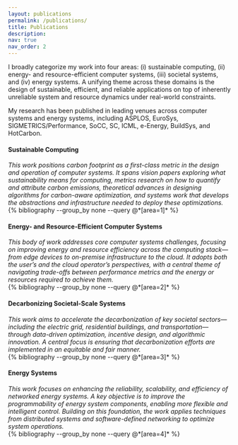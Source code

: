 ```yaml
---
layout: publications
permalink: /publications/
title: Publications
description: 
nav: true
nav_order: 2
---
```


I broadly categorize my work into four areas: (i) sustainable computing, (ii) energy- and resource-efficient computer systems, (iii) societal systems, and (iv) energy systems. A unifying theme across these domains is the design of sustainable, efficient, and reliable applications on top of inherently unreliable system and resource dynamics under real-world constraints. 

My research has been published in leading venues across computer systems and energy systems, including ASPLOS, EuroSys, SIGMETRICS/Performance, SoCC, SC, ICML, e-Energy, BuildSys, and HotCarbon.



<!-- <div class="publications"> -->

<h4><strong>Sustainable Computing</strong></h4>
<i>This work positions carbon footprint as a first-class metric in the design and operation of computer systems. It spans vision papers exploring what sustainability means for computing, metrics research on how to quantify and attribute carbon emissions, theoretical advances in designing algorithms for carbon-aware optimization, and systems work that develops the abstractions and infrastructure needed to deploy these optimizations.</i>
<div class="publications">
  {% bibliography --group_by none --query @*[area=1]* %}
</div>

<h4><strong>Energy- and Resource-Efficient Computer Systems</strong></h4>
<i>This body of work addresses core computer systems challenges, focusing on improving energy and resource efficiency across the computing stack—from edge devices to on-premise infrastructure to the cloud. It adopts both the user’s and the cloud operator’s perspectives, with a central theme of navigating trade-offs between performance metrics and the energy or resources required to achieve them.</i>
<div class="publications">
  {% bibliography --group_by none --query @*[area=2]* %}
</div>

<h4><strong>Decarbonizing Societal-Scale  Systems</strong></h4>
<i>
This work aims to accelerate the decarbonization of key societal sectors—including the electric grid, residential buildings, and transportation—through data-driven optimization, incentive design, and algorithmic innovation. A central focus is ensuring that decarbonization efforts are implemented in an equitable and fair manner.
</i>
<div class="publications">
  {% bibliography --group_by none --query @*[area=3]* %}
</div>

<h4><strong>Energy Systems</strong></h4>
<i>This work focuses on enhancing the reliability, scalability, and efficiency of networked energy systems. A key objective is to improve the programmability of energy system components, enabling more flexible and intelligent control. Building on this foundation, the work applies techniques from distributed systems and software-defined networking to optimize system operations.</i>


<div class="publications">
  {% bibliography --group_by none --query @*[area=4]* %}
</div>
